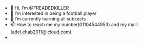 - 👋 Hi, I’m @FREADEDKILLER
- 👀 I’m interested in being a football player
- 🌱 I’m currently learning all subkects
- 📫 How to reach me my number(01104544953) and my maill (adel.ehab2011@icloud.com)
- 

<!---
FREADEDKILLER/FREADEDKILLER is a ✨ special ✨ repository because its `README.md` (this file) appears on your GitHub profile.
You can click the Preview link to take a look at your changes.
--->
